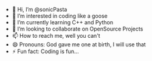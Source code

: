 - 👋 Hi, I’m @sonicPasta
- 👀 I’m interested in coding like a goose
- 🌱 I’m currently learning C++ and Python
- 💞️ I’m looking to collaborate on OpenSource Projects
- 📫 How to reach me, well you can't
- 😄 Pronouns: God gave me one at birth, I will use that
- ⚡ Fun fact: Coding is fun...

<!---
sonicPasta/sonicPasta is a ✨ special ✨ repository because its `README.md` (this file) appears on your GitHub profile.
You can click the Preview link to take a look at your changes.
--->
